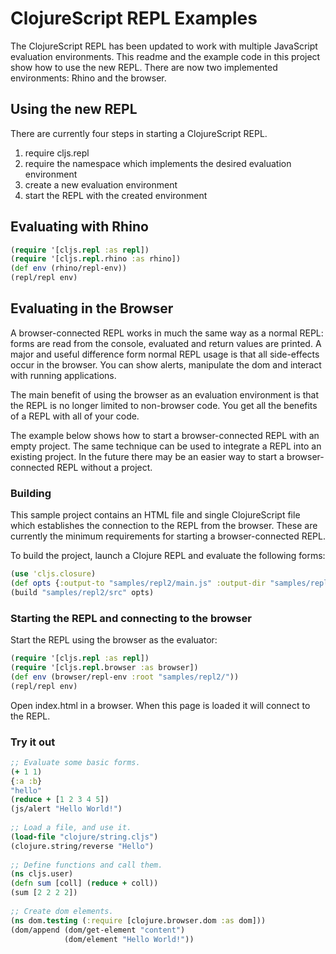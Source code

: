 # ClojureScript REPL Examples

The ClojureScript REPL has been updated to work with multiple
JavaScript evaluation environments. This readme and the example code
in this project show how to use the new REPL. There are now two
implemented environments: Rhino and the browser.

## Using the new REPL

There are currently four steps in starting a ClojureScript REPL.

1. require cljs.repl
2. require the namespace which implements the desired evaluation environment
3. create a new evaluation environment
4. start the REPL with the created environment

## Evaluating with Rhino

```clj
(require '[cljs.repl :as repl])
(require '[cljs.repl.rhino :as rhino])
(def env (rhino/repl-env))
(repl/repl env)
``` 

## Evaluating in the Browser

A browser-connected REPL works in much the same way as a normal REPL:
forms are read from the console, evaluated and return values are
printed. A major and useful difference form normal REPL usage is that
all side-effects occur in the browser. You can show alerts, manipulate
the dom and interact with running applications.

The main benefit of using the browser as an evaluation environment is
that the REPL is no longer limited to non-browser code. You get all
the benefits of a REPL with all of your code.

The example below shows how to start a browser-connected REPL with an
empty project. The same technique can be used to integrate a REPL into
an existing project. In the future there may be an easier way to start
a browser-connected REPL without a project.

### Building

This sample project contains an HTML file and single ClojureScript
file which establishes the connection to the REPL from the
browser. These are currently the minimum requirements for starting a
browser-connected REPL.

To build the project, launch a Clojure REPL and evaluate the following
forms:

```clj
(use 'cljs.closure)
(def opts {:output-to "samples/repl2/main.js" :output-dir "samples/repl2/out"})
(build "samples/repl2/src" opts)
```
    
### Starting the REPL and connecting to the browser

Start the REPL using the browser as the evaluator:

```clj
(require '[cljs.repl :as repl])
(require '[cljs.repl.browser :as browser])
(def env (browser/repl-env :root "samples/repl2/"))
(repl/repl env)
```

Open index.html in a browser. When this page is loaded it will connect
to the REPL.

### Try it out

```clj
;; Evaluate some basic forms.
(+ 1 1)
{:a :b}
"hello"
(reduce + [1 2 3 4 5])
(js/alert "Hello World!")
 
;; Load a file, and use it.
(load-file "clojure/string.cljs")
(clojure.string/reverse "Hello")
 
;; Define functions and call them.
(ns cljs.user)
(defn sum [coll] (reduce + coll))
(sum [2 2 2 2])
 
;; Create dom elements.
(ns dom.testing (:require [clojure.browser.dom :as dom]))
(dom/append (dom/get-element "content")
            (dom/element "Hello World!"))
```

